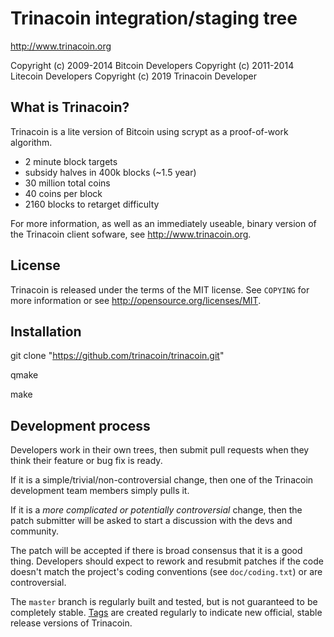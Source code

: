 Trinacoin integration/staging tree
================================

http://www.trinacoin.org

Copyright (c) 2009-2014 Bitcoin Developers
Copyright (c) 2011-2014 Litecoin Developers
Copyright (c) 2019 Trinacoin Developer

What is Trinacoin?
----------------

Trinacoin is a lite version of Bitcoin using scrypt as a proof-of-work algorithm.
 - 2 minute block targets
 - subsidy halves in 400k blocks (~1.5 year)
 - 30 million total coins
 - 40 coins per block
 - 2160 blocks to retarget difficulty

For more information, as well as an immediately useable, binary version of
the Trinacoin client sofware, see http://www.trinacoin.org.

License
-------

Trinacoin is released under the terms of the MIT license. See `COPYING` for more
information or see http://opensource.org/licenses/MIT.

Installation
------------

git clone "https://github.com/trinacoin/trinacoin.git"

qmake

make

Development process
-------------------

Developers work in their own trees, then submit pull requests when they think
their feature or bug fix is ready.

If it is a simple/trivial/non-controversial change, then one of the Trinacoin
development team members simply pulls it.

If it is a *more complicated or potentially controversial* change, then the patch
submitter will be asked to start a discussion with the devs and community.

The patch will be accepted if there is broad consensus that it is a good thing.
Developers should expect to rework and resubmit patches if the code doesn't
match the project's coding conventions (see `doc/coding.txt`) or are
controversial.

The `master` branch is regularly built and tested, but is not guaranteed to be
completely stable. [Tags](https://github.com/trinacoin/trinacoin/tags) are created
regularly to indicate new official, stable release versions of Trinacoin.
